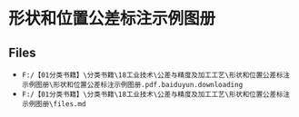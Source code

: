 # 形状和位置公差标注示例图册

## Files

- `F:/【01分类书籍】\分类书籍\18工业技术\公差与精度及加工工艺\形状和位置公差标注示例图册\形状和位置公差标注示例图册.pdf.baiduyun.downloading`
- `F:/【01分类书籍】\分类书籍\18工业技术\公差与精度及加工工艺\形状和位置公差标注示例图册\files.md`
